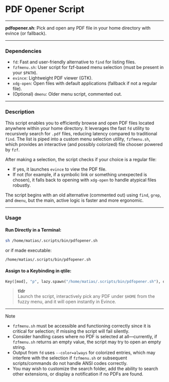 # PDF Opener Script

---

**pdfopener.sh**: Pick and open any PDF file in your home directory with evince (or fallback).

---

### Dependencies

- `fd`: Fast and user-friendly alternative to `find` for listing files.
- `fzfmenu.sh`: User script for fzf-based menu selection (must be present in your `$PATH`).
- `evince`: Lightweight PDF viewer (GTK).
- `xdg-open`: Open files with default applications (fallback if not a regular file).
- (Optional) `dmenu`: Older menu script, commented out.

---

### Description

This script enables you to efficiently browse and open PDF files located anywhere within your home directory. It leverages the fast `fd` utility to recursively search for `.pdf` files, reducing latency compared to traditional `find`. The list is piped into a custom menu selection utility, `fzfmenu.sh`, which provides an interactive (and possibly colorized) file chooser powered by `fzf`.

After making a selection, the script checks if your choice is a regular file:
- If yes, it launches `evince` to view the PDF file.
- If not (for example, if a symbolic link or something unexpected is chosen), it falls back to opening with `xdg-open` to handle atypical files robustly.

The script begins with an old alternative (commented out) using `find`, `grep`, and `dmenu`, but the main, active logic is faster and more ergonomic.

---

### Usage

#### Run Directly in a Terminal:

```sh
sh /home/matias/.scripts/bin/pdfopener.sh
```
or if made executable:
```sh
/home/matias/.scripts/bin/pdfopener.sh
```

#### Assign to a Keybinding in qtile:

```python
Key([mod], "p", lazy.spawn("/home/matias/.scripts/bin/pdfopener.sh"), desc="PDF Opener")
```

> **tldr**  
> Launch the script, interactively pick any PDF under `$HOME` from the fuzzy menu, and it will open instantly in Evince.

---

> [!NOTE]
> - `fzfmenu.sh` must be accessible and functioning correctly since it is critical for selection; if missing the script will fail silently.
> - Consider handling cases where no PDF is selected at all—currently, if `fzfmenu.sh` returns an empty value, the script may try to open an empty string.
> - Output from `fd` uses `--color=always` for colorized entries, which may interfere with the selection if `fzfmenu.sh` or subsequent scripts/commands do not handle ANSI codes correctly.
> - You may wish to customize the search folder, add the ability to search other extensions, or display a notification if no PDFs are found.